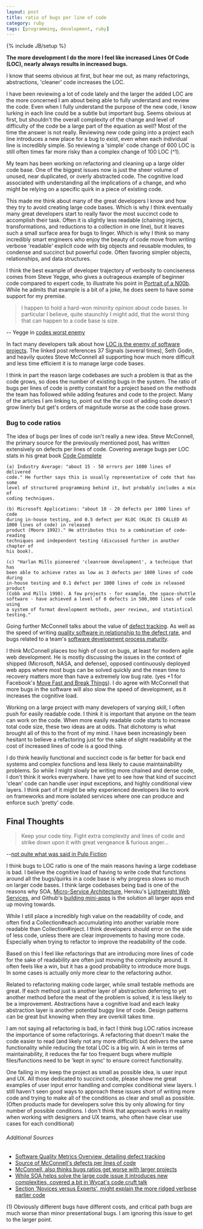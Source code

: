 ```yaml
---
layout: post
title: ratio of bugs per line of code
category: ruby
tags: [programming, development, ruby]
---
```

{% include JB/setup %}

__The more development I do the more I feel like increased Lines Of Code (LOC), nearly always results in increased bugs.__
<div class='blog-header' data-title='ratio of bugs per line of code'></div>
I know that seems obvious at first, but hear me out, as many refactorings, abstractions, 'cleaner' code increases the LOC.

I have been reviewing a lot of code lately and the larger the added LOC are the more concerned I am about being able to fully understand and review the code. Even when I fully understand the purpose of the new code, I know lurking in each line could be a subtle but important bug. Seems obvious at first, but shouldn't the overall complexity of the change and level of difficulty of the code be a large part of the equation as well? Most of the time the answer is not really. Reviewing new code going into a project each line introduces a new place for a bug to exist, even when each individual line is incredibly simple. So reviewing a 'simple' code change of 600 LOC is still often times far more risky than a complex change of 100 LOC (^1).

My team has been working on refactoring and cleaning up a large older code base. One of the biggest issues now is just the sheer volume of unused, near duplicated, or overly abstracted code. The cognitive load associated with understanding all the implications of a change, and who might be relying on a specific quirk in a piece of existing code.

This made me think about many of the great developers I know and how they try to avoid creating large code bases. Which is why I think eventually many great developers start to really favor the most succinct code to accomplish their task. Often it is slightly less readable (chaining injects, transformations, and reductions to a collection in one line), but it leaves such a small surface area for bugs to linger. Which is why I think so many incredibly smart engineers who enjoy the beauty of code move from writing verbose 'readable' explicit code with big objects and reusable modules, to condense and succinct but powerful code. Often favoring simpler objects, relationships, and data structures.

I think the best example of developer trajectory of verbosity to conciseness comes from Steve Yegge, who gives a outrageous example of beginner code compared to expert code, to illustrate his point in [Portrait of a N00b](http://steve-yegge.blogspot.ca/2008/02/portrait-of-n00b.html). While he admits that example is a bit of a joke, he does seem to have some support for my premise.

> I happen to hold a hard-won minority opinion about code bases. In particular I believe, quite staunchly I might add, that the worst thing that can happen to a code base is size.

-- Yegge in [codes worst enemy](http://steve-yegge.blogspot.com/2007/12/codes-worst-enemy.html)

In fact many developers talk about how [LOC is the enemy of software projects](http://www.codinghorror.com/blog/2006/07/diseconomies-of-scale-and-lines-of-code.html). The linked post references 37 Signals (several times), Seth Godin, and heavily quotes Steve McConnell all supporting how much more difficult and less time efficient it is to manage large code bases.

I think in part the reason large codebases are such a problem is that as the code grows, so does the number of existing bugs in the system. The ratio of bugs per lines of code is pretty constant for a project based on the methods the team has followed while adding features and code to the project. Many of the articles I am linking to, point out the the cost of adding code doesn't grow linerly but get's orders of magnitude worse as the code base grows.

### Bug to code ratios 
<div class='blog-header' data-title='Bug to code ratios'></div>

The idea of bugs per lines of code isn't really a new idea. Steve McConnell, the primary source for the previously mentioned post, has written extensively on defects per lines of code. Covering average bugs per LOC stats in his great book [Code Complete](http://www.amazon.com/Code-Complete-Practical-Handbook-Construction/dp/0735619670)

    (a) Industry Average: "about 15 - 50 errors per 1000 lines of delivered
    code." He further says this is usually representative of code that has some
    level of structured programming behind it, but probably includes a mix of
    coding techniques.

    (b) Microsoft Applications: "about 10 - 20 defects per 1000 lines of code
    during in-house testing, and 0.5 defect per KLOC (KLOC IS CALLED AS 1000 lines of code) in released
    product (Moore 1992)." He attributes this to a combination of code-reading
    techniques and independent testing (discussed further in another chapter of
    his book).

    (c) "Harlan Mills pioneered 'cleanroom development', a technique that has
    been able to achieve rates as low as 3 defects per 1000 lines of code during
    in-house testing and 0.1 defect per 1000 lines of code in released product
    (Cobb and Mills 1990). A few projects - for example, the space-shuttle
    software - have achieved a level of 0 defects in 500,000 lines of code using
    a system of format development methods, peer reviews, and statistical
    testing."

Going further McConnell talks about the value of [defect tracking](http://www.stevemcconnell.com/ieeesoftware/bp09.htm). As well as the speed of writing [quality software in relationship to the defect rate](http://www.stevemcconnell.com/articles/art04.htm), and bugs related to a team's [software development process maturity](http://www.stevemcconnell.com/articles/art02.htm).

I think McConnell places too high of cost on bugs, at least for modern agile web development. He is mostly discussing the issues in the context of shipped (Microsoft, NASA, and defense), opposed continuously deployed web apps where most bugs can be solved quickly and the mean time to recovery matters more than have a extremely low bug rate. (yes +1 for Facebook's [Move Fast and Break Things](http://spectrum.ieee.org/at-work/innovation/facebook-philosophy-move-fast-and-break-things)). I do agree with McConnell that more bugs in the software will also slow the speed of development, as it increases the cognitive load.

Working on a large project with many developers of varying skill, I often push for easily readable code. I think it is important that anyone on the team can work on the code. When more easily readable code starts to increase total code size, these two ideas are at odds. That dichotomy is what brought all of this to the front of my mind. I have been increasingly been hesitant to believe a refactoring just for the sake of slight readability at the cost of increased lines of code is a good thing.

I do think heavily functional and succinct code is far better for back end systems and complex functions and less likely to cause maintainability problems. So while I might slowly be writing more chained and dense code, I don't think it works everywhere. I have yet to see how that kind of succinct 'clean' code can handle user input exceptions, and highly conditional view layers. I think part of it might be why experienced developers like to work on frameworks and more isolated services where one can produce and enforce such 'pretty' code.

## Final Thoughts

>Keep your code tiny. Fight extra complexity and lines of code and strike down upon it with great vengeance & furious anger...

--[not quite what was said in Pulp Fiction](http://quotes.dictionary.com/And_I_will_strike_down_upon_thee_with)

I think bugs to LOC ratio is one of the main reasons having a large codebase is bad. I believe the cognitive load of having to write code that functions around all the bugs/quirks in a code base is why progress slows so much on larger code bases.  I think large codebases being bad is one of the reasons why SOA, [Micro-Service Architecture](https://www.youtube.com/watch?v=2rKEveL55TY), Heroku's [Lightweight Web Services](http://rubyconf2008.confreaks.com/lightweight-web-services.html), and Github's [building mini-apps](http://zachholman.com/posts/scaling-github-employees/) is the solution all larger apps end up moving towards.

While I still place a incredibly high value on the readability of code, and often find a Collection#each accumulating into another variable more readable than Collection#inject. I think developers should error on the side of less code, unless there are clear improvements to having more code. Especially when trying to refactor to improve the readability of the code.

Based on this I feel like refactorings that are introducing more lines of code for the sake of readability are often just moving the complexity around. It often feels like a win, but it has a good probability to introduce more bugs. In some cases is actually only more clear to the refactoring author.

Related to refactoring making code larger, while small testable methods are great. If each method just is another layer of abstraction deferring to yet another method before the meat of the problem is solved, it is less likely to be a improvement. Abstractions have a cognitive load and each leaky abstraction layer is another potential buggy line of code. Design patterns can be great but knowing when they are overkill takes time.

I am not saying all refactoring is bad, in fact I think bug LOC ratios increase the importance of some refactorings. A refactoring that doesn't make the code easier to read (and likely not any more difficult) but delivers the same functionality while reducing the total LOC is a big win. A win in terms of maintainability, it reduces the far too frequent bugs where multiple files/functions need to be 'kept in sync' to ensure correct functionality.

One failing in my keep the project as small as possible idea, is user input and UX. All those dedicated to succinct code, please show me great examples of user input error handling and complex conditional view layers. I still haven't seen good ways to approach these issues short of writing more code and trying to make all of the conditions as clear and small as possible. (Often products made for developers solve this by only allowing for tiny number of possible conditions. I don't think that approach works in reality when working with designers and UX teams, who often have clear use cases for each conditional)


###### Additional Sources


  * [Software Quality Metrics Overview, detailing defect tracking](http://www.informit.com/articles/article.aspx?p=30306)
  * [Source of McConnell's defects per lines of code](http://amartester.blogspot.com/2007/04/bugs-per-lines-of-code.html)
  * [McConnell, also thinks bugs ratios get worse with larger projects](http://www.stevemcconnell.com/articles/art06.htm)
  * [While SOA helps solve the large code issue it introduces new complexities, covered a bit in Wycat's code cruft talk](http://confreaks.com/videos/1121-gogaruco2012-cruft-and-technical-debt-a-long-view)
  * [Section 'Novices versus Experts', might explain the more ridged verbose earlier code](http://www.kitchensoap.com/2012/10/25/on-being-a-senior-engineer/)



(1) Obviously different bugs have different costs, and critical path bugs are much worse than minor presentational bugs. I am ignoring this issue to get to the larger point.

